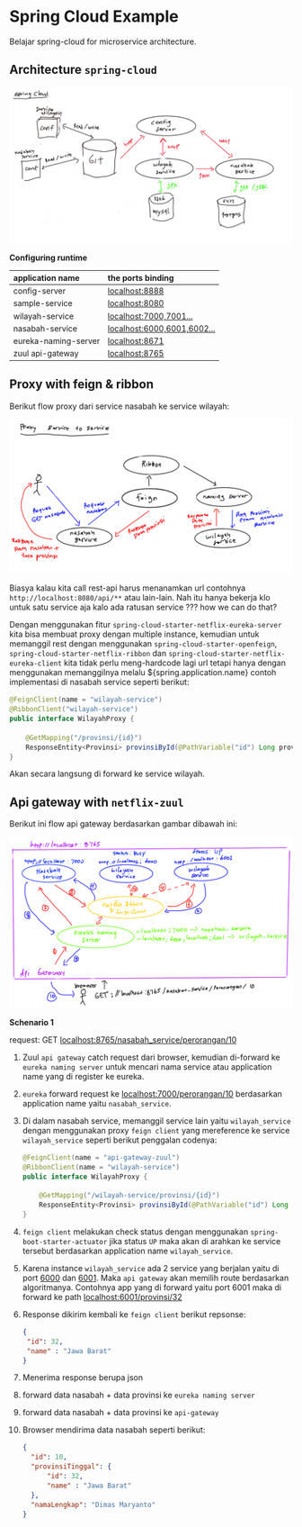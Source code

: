 # Spring Cloud Example

Belajar spring-cloud for microservice architecture.

## Architecture `spring-cloud`

![arch spring-cloud](imgs/spring-cloud-arch.jpg)

**Configuring runtime**

|   application name    | the ports binding                                         |
| :--------             | :-------                                                  |
| config-server         | [localhost:8888](http://localhost:8888)                   |
| sample-service        | [localhost:8080](http://localhost:8080)                   |
| wilayah-service       | [localhost:7000,7001...](http://localhost:6000)           |
| nasabah-service       | [localhost:6000,6001,6002...](http://localhost:6000)      |
| eureka-naming-server  | [localhost:8671](http://localhost:8671)                   |
| zuul api-gateway      | [localhost:8765](http://localhost:8765)

## Proxy with feign & ribbon

Berikut flow proxy dari service nasabah ke service wilayah: 

![proxy dengan ribbon](imgs/proxy-ribbon-feign.png)

Biasya kalau kita call rest-api harus menanamkan url contohnya `http://localhost:8080/api/**` atau lain-lain. Nah itu hanya bekerja klo untuk satu service aja kalo ada ratusan service ??? how we can do that?

Dengan menggunakan fitur `spring-cloud-starter-netflix-eureka-server` kita bisa membuat proxy dengan multiple instance, kemudian untuk memanggil rest dengan menggunakan `spring-cloud-starter-openfeign`, `spring-cloud-starter-netflix-ribbon` dan `spring-cloud-starter-netflix-eureka-client` kita tidak perlu meng-hardcode lagi url tetapi hanya dengan menggunakan memanggilnya melalu ${spring.application.name} contoh implementasi di nasabah service seperti berikut:

```java
@FeignClient(name = "wilayah-service")
@RibbonClient("wilayah-service")
public interface WilayahProxy {

    @GetMapping("/provinsi/{id}")
    ResponseEntity<Provinsi> provinsiById(@PathVariable("id") Long provinsiId);
}
```

Akan secara langsung di forward ke service wilayah.

## Api gateway with `netflix-zuul`

Berikut ini flow api gateway berdasarkan gambar dibawah ini:

![zuul api gateway](imgs/api-gateway.png)

**Schenario 1**

request: GET [localhost:8765/nasabah_service/perorangan/10](http://localhost:8765/nasabah_service/perorangan/10)

1. Zuul `api gateway` catch request dari browser, kemudian di-forward ke `eureka naming server` untuk mencari nama service atau application name yang di register ke eureka.
2. `eureka` forward request ke [localhost:7000/perorangan/10](http://localhost:7000/perorangan/10) berdasarkan application name yaitu `nasabah_service`.
3. Di dalam nasabah service, memanggil service lain yaitu `wilayah_service` dengan menggunakan proxy `feign client` yang mereference ke service `wilayah_service` seperti berikut penggalan codenya:

    ```java
    @FeignClient(name = "api-gateway-zuul")
    @RibbonClient(name = "wilayah-service")
    public interface WilayahProxy {
    
        @GetMapping("/wilayah-service/provinsi/{id}")
        ResponseEntity<Provinsi> provinsiById(@PathVariable("id") Long provinsiId);
    }
    ```
4. `feign client` melakukan check status dengan menggunakan `spring-boot-starter-actuator` jika status `UP` maka akan di arahkan ke service tersebut berdasarkan application name `wilayah_service`.
5. Karena instance `wilayah_service` ada 2 service yang berjalan yaitu di port [6000](http://localhost:6000/provinsi/32) dan [6001](http://localhost:6001/provinsi/32). Maka `api gateway` akan memilih route berdasarkan algoritmanya. Contohnya app yang di forward yaitu port 6001 maka di forward ke path [localhost:6001/provinsi/32](http://localhost:6001/provinsi/32)
6. Response dikirim kembali ke `feign client` berikut repsonse:
    ```json
    {
     "id": 32,
     "name" : "Jawa Barat"
    }
    ```
7. Menerima response berupa json
8. forward data nasabah + data provinsi ke `eureka naming server`
9. forward data nasabah + data provinsi ke `api-gateway`
10. Browser mendirima data nasabah seperti berikut:
    ```json
    {
      "id": 10,
      "provinsiTinggal": {
          "id": 32,
          "name" : "Jawa Barat"
      }, 
      "namaLengkap": "Dimas Maryanto"
    }
    ```
